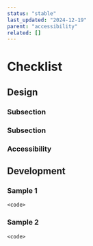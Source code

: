 ```yaml
---
status: "stable"
last_updated: "2024-12-19"
parent: "accessibility"
related: []
---
```


# Checklist

## Design

### Subsection

### Subsection

### Accessibility

## Development

### Sample 1

```
<code>
```

### Sample 2

```
<code>
```
